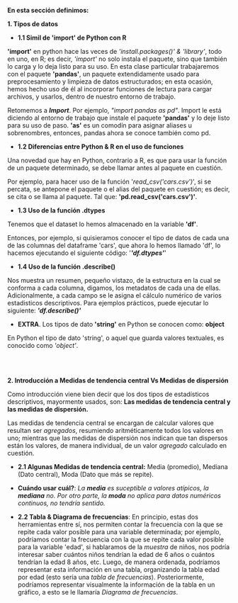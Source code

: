 **En esta sección definimos:**

**1. Tipos de datos**

* **1.1 Simil de 'import' de Python con R**

**'import'** en python hace las veces de *'install.packages()' & 'library'*, todo en uno, en R; es decir, *'import'* no solo instala el paquete, sino que también lo carga y lo deja listo para su uso. En esta clase particular trabajaremos con el paquete **'pandas'**, un paquete extendidamente usado para preprocesamiento y limpieza de datos estructurados; en esta ocasión, hemos hecho uso de él al incorporar funciones de lectura para cargar archivos, y usarlos, dentro de nuestro entorno de trabajo.

Retomemos a **_Import_**. Por ejemplo, *"import pandas as pd"*. Import le está diciendo al entorno de trabajo que instale el paquete **'pandas'** y lo deje listo para su uso de paso. **'as'** es un comodín para asignar aliases u sobrenombres, entonces, pandas ahora se conoce también como pd. 


* **1.2 Diferencias entre Python & R en el uso de funciones**

Una novedad que hay en Python, contrario a R, es que para usar la función de un paquete determinado, se debe llamar antes al paquete en cuestión. 

Por ejemplo, para hacer uso de la función '*read_csv('cars.csv')*', si se percata, se antepone el paquete o el alias del paquete en cuestión; es decir, se cita o se llama al paquete. Tal que: **'pd.read_csv('cars.csv')'**.


* **1.3 Uso de la función .dtypes**

Tenemos que el dataset lo hemos almacenado en la variable **'df'**. 

Entonces, por ejemplo, si quisieramos conocer el tipo de datos de cada una de las columnas del dataframe 'cars', que ahora lo hemos llamado 'df', lo hacemos ejecutando el siguiente código: '***'df.dtypes'***'


* **1.4 Uso de la función .describe()**

Nos muestra un resumen, pequeño vistazo, de la estructura en la cual se conforma a cada columna, digamos, los metadatos de cada una de ellas. Adicionalmente, a cada campo se le asigna el cálculo numérico de varios estadisticos descriptivos. Para ejemplos prácticos, puede ejecutar lo siguiente: ***'df.describe()'***


* **EXTRA**. Los tipos de dato **'string'** en Python se conocen como: **object**

En Python el tipo de dato 'string', o aquel que guarda valores textuales, es conocido como _'object'_.


<br>
<br>


**2. Introducción a Medidas de tendencia central Vs Medidas de dispersión**

Como introducción viene bien decir que los dos tipos de estadísticos descriptivos, mayormente usados, son: **Las medidas de tendencia central y las medidas de dispersión.**

Las medidas de tendencia central se encargan de calcular valores que resultan ser *agregados*, resumiendo aritméticamente todos los valores en uno; mientras que las medidas de dispersión nos indican que tan dispersos están los valores, de manera individual, de un valor *agregado* calculado en cuestión.   


* **2.1 Algunas Medidas de tendencia central:** Media (promedio), Mediana (Dato central), Moda (Dato que más se repite). 

* **Cuándo usar cuál?**: *La **media** es suceptible a valores atípicos, la **mediana** no. Por otro parte, la **moda** no aplica para datos numéricos continuos, no tendría sentido.* 

* **2.2 Tabla & Diagrama de frecuencias**: En principio, estas dos herramientas entre sí, nos permiten contar la frecuencia con la que se repite cada valor posible para una variable determinada; por ejemplo, podríamos contar la frecuencia con la que se repite cada valor posible para la variable 'edad', si hablaramos de la *muestra* de niños, nos podría interesar saber cuántos niños tendrían la edad de 6 años o cuántos tendrían la edad 8 años, etc. Luego, de manera ordenada, podríamos representar esta información en una tabla, organizando la tabla edad por edad (esto sería una *tabla de frecuencias*). Posteriormente, podríamos representar visualmente la información de la tabla en un gráfico, a esto se le llamaría *Diagrama de frecuencias*.  

